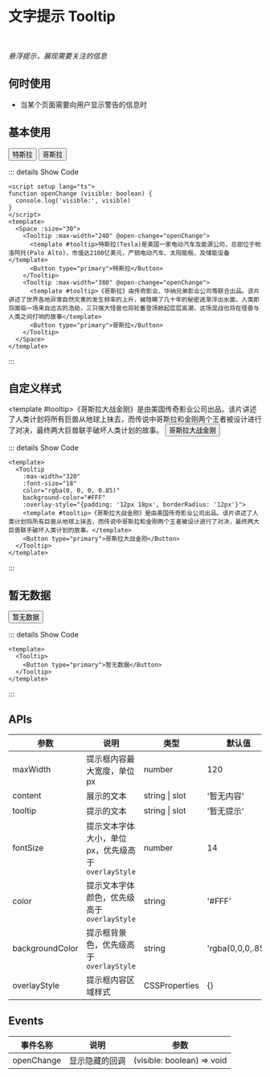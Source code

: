 # 文字提示 Tooltip<BackTop />

<br/>

*悬浮提示，展现需要关注的信息*

## 何时使用

- 当某个页面需要向用户显示警告的信息时

<script setup lang="ts">
function openChange (visible: boolean) {
  console.log('visible:', visible)
}
</script>

## 基本使用

<Space :size="30">
  <Tooltip :max-width="240" @open-change="openChange">
    <template #tooltip>特斯拉(Tesla)是美国一家电动汽车及能源公司，总部位于帕洛阿托(Palo Alto)，市值达2100亿美元，产销电动汽车、太阳能板、及储能设备</template>
    <Button type="primary">特斯拉</Button>
  </Tooltip>
  <Tooltip :max-width="380" @open-change="openChange">
    <template #tooltip>《哥斯拉》由传奇影业、华纳兄弟影业公司等联合出品。该片讲述了世界各地异常自然灾害的发生频率的上升，被隐瞒了几十年的秘密逐渐浮出水面，人类即将面临一场来自远古的浩劫，三只强大怪兽也将轮番登场掀起层层高潮，这场混战也将在怪兽与人类之间打响的故事</template>
    <Button type="primary">哥斯拉</Button>
  </Tooltip>
</Space>

::: details Show Code

```vue
<script setup lang="ts">
function openChange (visible: boolean) {
  console.log('visible:', visible)
}
</script>
<template>
  <Space :size="30">
    <Tooltip :max-width="240" @open-change="openChange">
      <template #tooltip>特斯拉(Tesla)是美国一家电动汽车及能源公司，总部位于帕洛阿托(Palo Alto)，市值达2100亿美元，产销电动汽车、太阳能板、及储能设备</template>
      <Button type="primary">特斯拉</Button>
    </Tooltip>
    <Tooltip :max-width="380" @open-change="openChange">
      <template #tooltip>《哥斯拉》由传奇影业、华纳兄弟影业公司等联合出品。该片讲述了世界各地异常自然灾害的发生频率的上升，被隐瞒了几十年的秘密逐渐浮出水面，人类即将面临一场来自远古的浩劫，三只强大怪兽也将轮番登场掀起层层高潮，这场混战也将在怪兽与人类之间打响的故事</template>
      <Button type="primary">哥斯拉</Button>
    </Tooltip>
  </Space>
</template>
```

:::

## 自定义样式

<Tooltip
  :max-width="320"
  :font-size="18"
  color="rgba(0, 0, 0, 0.85)"
  background-color="#FFF"
  :overlay-style="{padding: '12px 18px', borderRadius: '12px'}">
  <template #tooltip>《哥斯拉大战金刚》是由美国传奇影业公司出品。该片讲述了人类计划将所有巨兽从地球上抹去，而传说中哥斯拉和金刚两个王者被设计进行了对决，最终两大巨兽联手破坏人类计划的故事。</template>
  <Button type="primary">哥斯拉大战金刚</Button>
</Tooltip>

::: details Show Code

```vue
<template>
  <Tooltip
    :max-width="320"
    :font-size="18"
    color="rgba(0, 0, 0, 0.85)"
    background-color="#FFF"
    :overlay-style="{padding: '12px 18px', borderRadius: '12px'}">
    <template #tooltip>《哥斯拉大战金刚》是由美国传奇影业公司出品。该片讲述了人类计划将所有巨兽从地球上抹去，而传说中哥斯拉和金刚两个王者被设计进行了对决，最终两大巨兽联手破坏人类计划的故事。</template>
    <Button type="primary">哥斯拉大战金刚</Button>
  </Tooltip>
</template>
```

:::

## 暂无数据

<Tooltip>
  <Button type="primary">暂无数据</Button>
</Tooltip>

::: details Show Code

```vue
<template>
  <Tooltip>
    <Button type="primary">暂无数据</Button>
  </Tooltip>
</template>
```

:::

## APIs

参数 | 说明 | 类型 | 默认值 | 必传
-- | -- | -- | -- | --
maxWidth | 提示框内容最大宽度，单位px | number | 120 | false
content | 展示的文本 | string &#124; slot | '暂无内容' | false
tooltip | 提示的文本 | string &#124; slot | '暂无提示' | false
fontSize | 提示文本字体大小，单位px，优先级高于 `overlayStyle` | number | 14 | false
color | 提示文本字体颜色，优先级高于 `overlayStyle` | string | '#FFF' | false
backgroundColor | 提示框背景色，优先级高于 `overlayStyle` | string | 'rgba(0,0,0,.85)' | false
overlayStyle | 提示框内容区域样式 | CSSProperties | {} | false

## Events

事件名称 | 说明 | 参数
-- | -- | --
openChange | 显示隐藏的回调 | (visible: boolean) => void
